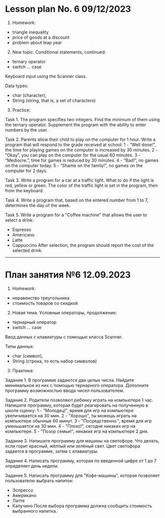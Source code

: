 # Lesson plan No. 6 09/12/2023

1. Homework:
- triangle inequality
- price of goods at a discount
- problem about leap year

2. New topic.
   Conditional statements, continued:
- ternary operator
- switch ... case

Keyboard input using the Scanner class.

Data types:
- char (character),
- String (string, that is, a set of characters)

3. Practice:

Task 1.
The program specifies two integers.
Find the minimum of them using the ternary operator.
Supplement the program with the ability to enter numbers by the user.

Task 2.
Parents allow their child to play on the computer for 1 hour.
Write a program that will respond to the grade received at school:
1 - “Well done!”, the time for playing games on the computer is increased by 30 minutes.
2 - “Okay”, you can play on the computer for the usual 60 minutes.
3 - “Mediocre.”, time for games is reduced by 30 minutes.
4 - “Bad!”, no games on the computer today.
5 - “Shame on the family!”, no games on the computer for 2 days.

Task 3.
Write a program for a car at a traffic light. What to do if the light is red, yellow or green.
The color of the traffic light is set in the program, then from the keyboard.

Task 4.
Write a program that, based on the entered number from 1 to 7, determines the day of the week.

Task 5.
Write a program for a "Coffee machine" that allows the user to select a drink:
- Espresso
- Americano
- Latte
- Cappuccino
  After selection, the program should report the cost of the selected drink.


___________________________________________
# План занятия №6 12.09.2023

1. Homework:
- неравенство треугольника
- стоимость товаров со скидкой

2. Новая тема.
Уcловные операторы, продолжение:
- тернарный оператор
- switch ... case

Ввод данных с клавиатуры с помощью класса Scanner.

Типы данных: 
- char (символ),
- String (строка, то есть набор символов)

3. Практика:

Задание 1.
В программе задаются два целых числа.
Найдите минимальное из них с помощью тернарного оператора.
Дополните программу возможностью ввода чисел пользователем.

Задание 2.
Родители позволяют ребенку играть на компьютере 1 час.
Напишите программу, которая будет реагировать на полученную в школе оценку:
1 - "Молодец!", время для игр на компьютере увеличивается на 30 мин.
2 - "Хорошо", ты можешь играть на компьютере обычные 60 минут.
3 - "Посредственно.", время для игр уменьшается на 30 мин.
4 - "Плохо!", сегодня никаких игр на компьютере.
5 - "Позор семьи!", никаких игр на компьютере 2 дня.

Задание 3.
Напишите программу для машины на светофоре. Что делать, если горит красный, жёлтый или зелёный свет.
Цвет светофора задается в программе, затем с клавиатуры.

Задание 4.
Написать программу, которая по введенной цифре от 1 до 7 определяет день недели.

Задание 5. 
Написать программу для "Кофе-машины", которая позволяет пользователю выбрать напиток: 
- Эспрессо
- Американо
- Латте
- Капучино
После выбора программа должна сообщить стоимость выбранного напитка.


